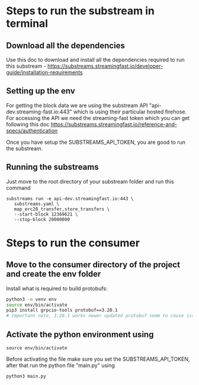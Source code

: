 # Steps to run the substream in terminal

## Download all the dependencies
Use this doc to download and install all the dependencies required to run this substream - https://substreams.streamingfast.io/developer-guide/installation-requirements

## Setting up the env
For getting the block data we are using the substream API "api-dev.streaming-fast.io:443" which is using their particular hosted firehose. For accessing the API we need the streaming-fast token which you can get following this doc https://substreams.streamingfast.io/reference-and-specs/authentication

Once you have setup the SUBSTREAMS_API_TOKEN, you are good to run the substream.

## Running the substreams
Just move to the root directory of your substream folder and run this command

```
substreams run -e api-dev.streamingfast.io:443 \
   substreams.yaml \
   map_erc20_transfer,store_transfers \
   --start-block 12369621 \
   --stop-block 20000000
```

# Steps to run the consumer

## Move to the consumer directory of the project and create the env folder
Install what is required to build protobufs:

```bash
python3 -m venv env
source env/bin/activate
pip3 install grpcio-tools protobuf==3.20.1
# important note, 3.20.1 works newer updated protobuf seem to cause issues -> https://github.com/protocolbuffers/protobuf/issues/10571
```

## Activate the python environment using
```
source env/bin/activate
```
Before activating the file make sure you set the SUBSTREAMS_API_TOKEN, after that run the python file "main.py" using
```
python3 main.py
```